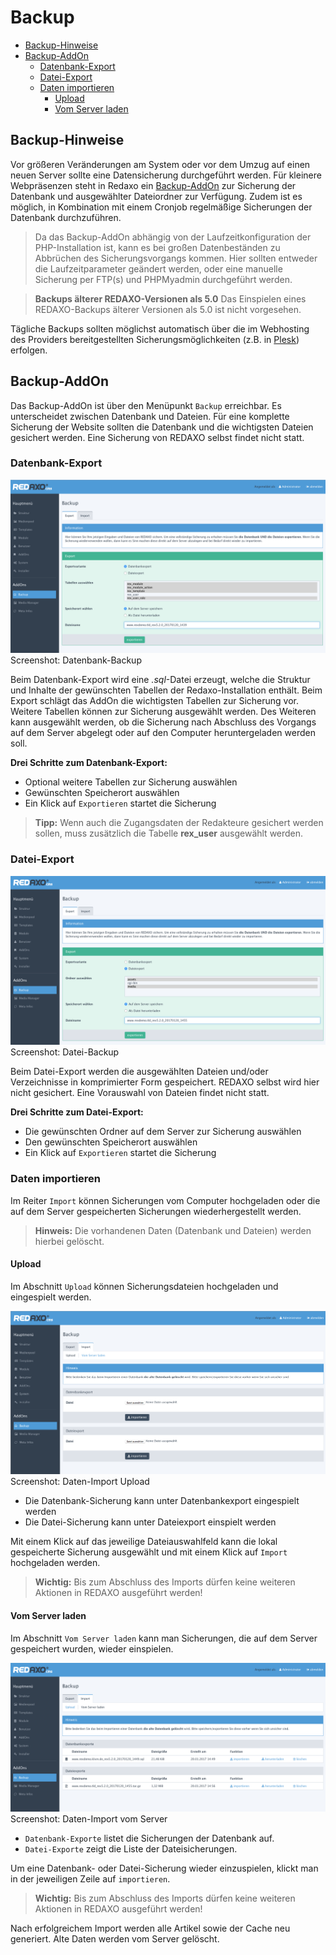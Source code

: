 # Backup

- [Backup-Hinweise](#backup-hinweise)
- [Backup-AddOn](#addon)
    - [Datenbank-Export](#dbexport)
    - [Datei-Export](#fileexport)
    - [Daten importieren](#import)
      - [Upload](#upload)
      - [Vom Server laden](#fromserver)

<a name="backup-hinweise"></a>
## Backup-Hinweise

Vor größeren Veränderungen am System oder vor dem Umzug auf einen neuen Server sollte eine Datensicherung durchgeführt werden. 
Für kleinere Webpräsenzen steht in Redaxo ein [Backup-AddOn](#addon) zur Sicherung der Datenbank und ausgewählter Dateiordner zur Verfügung. Zudem ist es möglich, in Kombination mit einem Cronjob regelmäßige Sicherungen der Datenbank durchzuführen.

> Da das Backup-AddOn abhängig von der Laufzeitkonfiguration der PHP-Installation ist, kann es bei großen Datenbeständen zu Abbrüchen des Sicherungsvorgangs kommen. Hier sollten entweder die Laufzeitparameter geändert werden, oder eine manuelle Sicherung per FTP(s) und PHPMyadmin durchgeführt werden. 

> **Backups älterer REDAXO-Versionen als 5.0** 
> Das Einspielen eines REDAXO-Backups älterer Versionen als 5.0 ist nicht vorgesehen. 

Tägliche Backups sollten möglichst automatisch über die im Webhosting des Providers bereitgestellten Sicherungsmöglichkeiten (z.B. in [Plesk](https://www.plesk.com/)) erfolgen. 

<a name="addon"></a>
## Backup-AddOn 

Das Backup-AddOn ist über den Menüpunkt `Backup` erreichbar.
Es unterscheidet zwischen Datenbank und Dateien. Für eine komplette Sicherung der Website sollten die Datenbank und die wichtigsten Dateien gesichert werden. Eine Sicherung von REDAXO selbst findet nicht statt.


<a name="dbexport"></a>
### Datenbank-Export

![Screenshot](/assets/v5.2.0-backup-01-overview.png)
Screenshot: Datenbank-Backup

Beim Datenbank-Export wird eine *.sql*-Datei erzeugt, welche die Struktur und Inhalte der gewünschten Tabellen der Redaxo-Installation enthält. Beim Export schlägt das AddOn die wichtigsten Tabellen zur Sicherung vor. Weitere Tabellen können zur Sicherung ausgewählt werden. Des Weiteren kann ausgewählt werden, ob die Sicherung nach Abschluss des Vorgangs auf dem Server abgelegt oder auf den Computer heruntergeladen werden soll. 

**Drei Schritte zum Datenbank-Export:** 

- Optional weitere Tabellen zur Sicherung auswählen
- Gewünschten Speicherort auswählen
- Ein Klick auf `Exportieren` startet die Sicherung

> **Tipp:** Wenn auch die Zugangsdaten der Redakteure gesichert werden sollen, muss zusätzlich die Tabelle **rex_user** ausgewählt werden.

<a name="fileexport"></a>
### Datei-Export

![Screenshot](/assets/v5.2.0-backup-02-files.png)
Screenshot: Datei-Backup

Beim Datei-Export werden die ausgewählten Dateien und/oder Verzeichnisse in komprimierter Form gespeichert. REDAXO selbst wird hier nicht gesichert. Eine Vorauswahl von Dateien findet nicht statt. 

**Drei Schritte zum Datei-Export:** 

- Die gewünschten Ordner auf dem Server zur Sicherung auswählen
- Den gewünschten Speicherort auswählen
- Ein Klick auf `Exportieren` startet die Sicherung

<a name="import"></a>
### Daten importieren

Im Reiter `Import` können Sicherungen vom Computer hochgeladen oder die auf dem Server gespeicherten Sicherungen wiederhergestellt werden. 

> **Hinweis:** Die vorhandenen Daten (Datenbank und Dateien) werden hierbei gelöscht. 

<a name="upload"></a>
#### Upload

Im Abschnitt `Upload` können Sicherungsdateien hochgeladen und eingespielt werden.  

![Screenshot](/assets/v5.2.0-backup-03-upload.png)
Screenshot: Daten-Import Upload

- Die Datenbank-Sicherung kann unter Datenbankexport eingespielt werden
- Die Datei-Sicherung kann unter Dateiexport einspielt werden

Mit einem Klick auf das jeweilige Dateiauswahlfeld kann die lokal gespeicherte Sicherung ausgewählt und mit einem Klick auf `Import` hochgeladen werden. 

> **Wichtig:** Bis zum Abschluss des Imports dürfen keine weiteren Aktionen in REDAXO ausgeführt werden!

<a name="fromserver"></a>
#### Vom Server laden

Im Abschnitt `Vom Server laden` kann man Sicherungen, die auf dem Server gespeichert wurden, wieder einspielen. 

![Screenshot](/assets/v5.2.0-backup-04-fromserver.png)
Screenshot: Daten-Import vom Server

- `Datenbank-Exporte` listet die Sicherungen der Datenbank auf.
- `Datei-Exporte` zeigt die Liste der Dateisicherungen.

Um eine Datenbank- oder Datei-Sicherung wieder einzuspielen, klickt man in der jeweiligen Zeile auf `importieren`. 

> **Wichtig:** Bis zum Abschluss des Imports dürfen keine weiteren Aktionen in REDAXO ausgeführt werden!

Nach erfolgreichem Import werden alle Artikel sowie der Cache neu generiert. Alte Daten werden vom Server gelöscht. 


